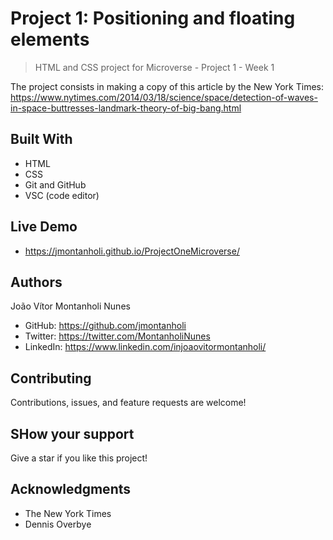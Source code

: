 #   Project 1: Positioning and floating elements

> HTML and CSS project for Microverse - Project 1 - Week 1

The project consists in making a copy of this article by the New York Times: https://www.nytimes.com/2014/03/18/science/space/detection-of-waves-in-space-buttresses-landmark-theory-of-big-bang.html

##  Built With

- HTML
- CSS
- Git and GitHub
- VSC (code editor)

##  Live Demo

- https://jmontanholi.github.io/ProjectOneMicroverse/

## Authors

   João Vítor Montanholi Nunes

- GitHub: https://github.com/jmontanholi
- Twitter: https://twitter.com/MontanholiNunes
- LinkedIn: https://www.linkedin.com/injoaovitormontanholi/


## Contributing

Contributions, issues, and feature requests are welcome!

## SHow your support

Give a star if you like this project!

## Acknowledgments

- The New York Times
- Dennis Overbye
